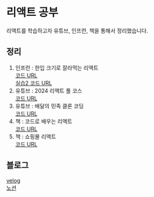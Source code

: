 # 리액트 공부
리액트를 학습하고자 유튜브, 인프런, 책을 통해서 정리했습니다.

## 정리
1. 인프런 : 한입 크기로 잘라먹는 리액트 <br/>
   [코드 URL](https://plaid-argument-614.notion.site/21b94221b0fe42b0a92d04e2c35981bf?pvs=4) <br/>
   [실습2 코드 URL](https://github.com/YuYoHan/React/tree/main/toDo)
2. 유튜브 : 2024 리액트 풀 코스 <br/>
   [코드 URL](https://github.com/YuYoHan/React/tree/main/fullCourse)
3. 유튜브 : 배달의 민족 클론 코딩 <br/>
   [코드 URL]()
4. 책 : 코드로 배우는 리액트 <br />
   [코드 URL](https://github.com/YuYoHan/React/tree/main/mall)
5. 책 : 쇼핑몰 리액트 <br/>
   [코드 URL]()

   
## 블로그
[velog](https://velog.io/@zxzz45/series/%EB%A6%AC%EC%95%A1%ED%8A%B8) <br/>
[노션](https://www.notion.so/3f1fb67b4f1e420f9f678f726f89edb2)
 


